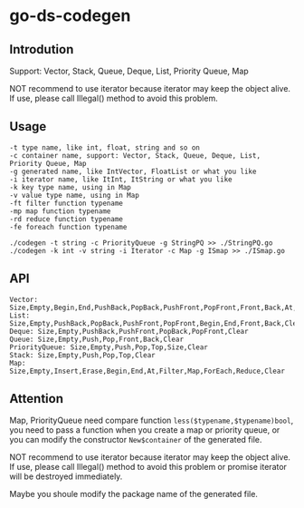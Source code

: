 # go-ds-codegen

## Introdution

Support: Vector, Stack, Queue, Deque, List, Priority Queue, Map

NOT recommend to use iterator because iterator may keep the object alive. If use, please call Illegal() method to avoid this problem.

## Usage

```
-t type name, like int, float, string and so on
-c container name, support: Vector, Stack, Queue, Deque, List, Priority Queue, Map
-g generated name, like IntVector, FloatList or what you like
-i iterator name, like ItInt, ItString or what you like
-k key type name, using in Map
-v value type name, using in Map
-ft filter function typename
-mp map function typename
-rd reduce function typename
-fe foreach function typename
```

`./codegen -t string -c PriorityQueue -g StringPQ >> ./StringPQ.go`
`./codegen -k int -v string -i Iterator -c Map -g ISmap >> ./ISmap.go`

## API

```
Vector: Size,Empty,Begin,End,PushBack,PopBack,PushFront,PopFront,Front,Back,At,Filter,Map,ForEach,Reduce
List: Size,Empty,PushBack,PopBack,PushFront,PopFront,Begin,End,Front,Back,Clear,Erase,Find,Filter,Map,ForEach,Reduce
Deque: Size,Empty,PushBack,PushFront,PopBack,PopFront,Clear
Queue: Size,Empty,Push,Pop,Front,Back,Clear
PriorityQueue: Size,Empty,Push,Pop,Top,Size,Clear
Stack: Size,Empty,Push,Pop,Top,Clear
Map: Size,Empty,Insert,Erase,Begin,End,At,Filter,Map,ForEach,Reduce,Clear
```

## Attention

Map, PriorityQueue need compare function `less($typename,$typename)bool`, you need to pass a function when you create a map or priority queue, or you can modify the constructor `New$container` of the generated file.

NOT recommend to use iterator because iterator may keep the object alive. If use, please call Illegal() method to avoid this problem or promise iterator will be destroyed immediately.

Maybe you shoule modify the package name of the generated file.
